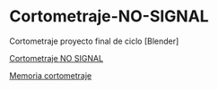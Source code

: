 # Cortometraje-NO-SIGNAL
Cortometraje proyecto final de ciclo [Blender]

[Cortometraje NO SIGNAL](https://drive.google.com/file/d/1VcxCb_jzLFJfDvhDhP4_r-G1muixtsXh/view?usp=sharing)

[Memoria cortometraje](https://drive.google.com/file/d/12HLdG5oYparWlPqN83OfbKjCf6CJpbn-/view?usp=sharing)

